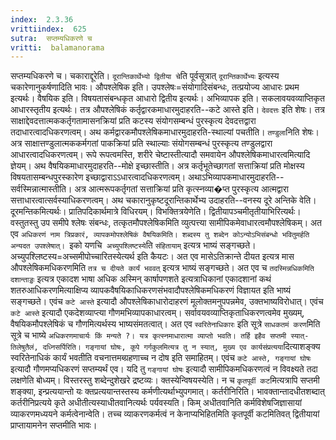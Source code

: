```yaml
---
index:  2.3.36
vrittiindex:  625
sutra:  सप्तम्यधिकरणे च
vritti:  balamanorama 
---
```


सप्तम्यधिकरणे च। चकाराद्दूरेति। `दूरान्तिकार्थेभ्यो द्वितीया चे`ति पूर्वसूत्रात् `दूरान्तिकार्थेभ्यः` इत्यस्य चकारेणानुकर्षणादिति भावः। औपश्लेषिक इति। उपश्लेषः=संयोगादिसंबन्धः, तत्प्रयोज्य आधारः प्रथम इत्यर्थः। वैषयिक इति। विषयतासंबन्धकृत आधारो द्वितीय इत्यर्थः। अभिव्यापक इति। सकलावयवव्याप्तिकृत आधारस्तृतीय इत्यर्थः। तत्र औपश्लेषिकं कर्तृद्वारकमाधारमुदाहरति--कटे आस्ते इति। `देवदत्तः` इति शेषः। तत्र साक्षाद्देवदत्तात्मककर्तृगतामासनक्रियां प्रति कटस्य संयोगसम्बन्धं पुरस्कृत्य देवदत्तद्वारा तदाधारत्वादधिकरणत्वम्। अथ कर्मद्वारकमौपश्लेषिकमाधारमुदाहरति-स्थाल्यां पचतीति। `तण्डुला`निति शेषः। अत्र साक्षात्तण्डुलात्मककर्मगतां पाकक्रियां प्रति स्थाल्याः संयोगसम्बन्धं पुरस्कृत्य तण्डुलद्वारा आधारत्वादधिकरणत्वम्। रूपे रूपत्वमस्ति, शरीरे चेष्टास्तीत्यादौ समवायेन औपश्लेषिकमाधारत्वमित्यादि ज्ञेयम्। अथ वैषयिकमाधारमुदाहरति--मोक्षे इच्छास्तीति। अत्र कर्तृभूतेच्छागतां सत्ताक्रियां प्रति मोक्षस्य विषयतासम्बन्धपुरस्कारेण इच्छाद्वाराऽऽधारत्वादधिकरणत्वम्। अथाऽभिव्यापकमाधारमुदाहरति--सर्वस्मिन्नात्मास्तीति। अत्र आत्मरूपकर्तृगतां सत्ताक्रियां प्रति कृत्स्नव्या�प्त पुरस्कृत्य आत्मद्वारा सत्ताधारत्वात्सर्वस्याधिकरणत्वम्। अथ चकारानुकृष्टदूरान्तिकार्थेभ्य उदाहरति--वनस्य दूरे अन्तिके वेति। दूरमन्तिकमित्यर्थः। प्रातिपदिकार्थमात्रे विधिरयम्। विभक्तित्रयेणेति। द्वितीयापञ्चमीतृतीयाभिरित्यर्थः। वस्तुतस्तु उप समीपे श्लेषः संबन्धः, तत्कृतमौपश्लेषिकमिति व्युत्पत्त्या सामीपिकमेवाधारत्वमौपश्लेषिकम्। अत एव `अधिकरणं नाम त्रिप्रकारं, व्यापकमोपश्लेषिकं वैषयिकमिति। शब्दस्य तु शब्देन कोऽन्योऽभिसंबन्धो भवितुमर्हति अन्यदत उपश्लेषात्। `इको यणचि` अच्युपश्लिष्टस्ये`ति `संहितायाम्` इत्यत्र भाष्यं सङ्गच्छते। अच्युपश्लिष्टस्य=अच्समीपोच्चारितस्येत्यर्थ इति कैयटः। अत एव मासेऽतिक्रान्ते दीयत इत्यत्र मास औपश्लेषिकमधिकरणमिति `तत्र च दीयते कार्यं भववत्` इत्यत्र भाष्यं सङ्गच्छते। अत एव च `तदस्मिन्नधिकमिति दशान्ताड्डः` इत्यत्र एकादश भाषा अधिक अस्मिन् कार्षापणशते इत्यत्राधिकानां एकादशानां कथं शतरुआधिकरणमित्याक्षिप्य व्यापकवैषयिकाधिकरणसंभवादौपश्लेषिकमधिकरणं विज्ञायत इति भाष्यं सङ्गच्छते। एवंच `कटे आस्ते` इत्यादौ औपश्लेषिकाधारोदाहरणं मूलोक्तमनुपपन्नमेव, उक्तभाष्यविरोधात्। एवंच `कटे आस्ते` इत्यादौ एकदेशव्याप्त्या गौणमभिव्यापकाधारत्वम्। सर्वावयवव्याप्तिकृताधिकरणत्वमेव मुख्यम्, वैषयिकमौपश्लेषिकं च गौणमित्यर्थस्य भाष्यसंमतत्वात्। अत एव `स्वरितेनाधिकारः` इति सूत्रे `साधकतमं करण`मिति सूत्रे च भाष्ये `अधिकरणमाचार्यः किं मन्यते ?। यत्र कृत्स्नमाधारात्मा व्याप्तो भवति। तर्हि इहैव सप्तमी स्यात्-तिलेषुतैलं, दध्निसर्पिरिति। गङ्गायां घोषः, कूपे गर्गकुलमित्यत्र तु न स्यात्, मुख्य एव कार्यसंप्रत्यया`दित्याशङ्क्य स्वरितेनाधिकं कार्यं भवतीति वचनात्तमब्ग्रहणाच्च न दोष इति समाहितम्। एवंच `कटे आस्ते, गङ्गायां घोषः` इत्यादौ गौणमप्यधिकरणं सप्तम्यर्थं एव। यदि तु `गङ्गायां घोषः` इत्यादौ सामीपिकमधिकरणत्वं न विवक्ष्यते तदा लक्षणेति बोध्यम्। विस्तरस्तु शब्देन्दुशेखरे द्रष्टव्यः। क्तस्येन्विषयस्येति। न च `कृतपूर्वी कट`मित्यत्रापि सप्तमी शङ्क्या, इन्प्रत्ययान्तो यः क्तप्रत्ययान्तस्तस्य कर्मणीत्यर्थाभ्युपगमात्। कर्तरीनिरिति। भावक्तान्तादधीतशब्दात् कर्तरीनिप्रत्यये कृते अधीतीत्यस्याधीतवानित्यर्थः पर्यवस्यति। किम् अधीतवानिति कर्मविशेषजिज्ञासायां व्याकरणमध्ययने कर्मत्वेनान्वेति। तच्च व्याकरणकर्मत्वं न केनाप्यभिहितमिति कृतपूर्वी कटमितिवत् द्वितीयायां प्राप्तायामनेन सप्तमीति भावः।

